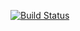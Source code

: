 [![Build Status](https://travis-ci.org/asrevo/gateway.svg?branch=master)](https://travis-ci.org/asrevo/gateway)